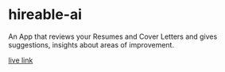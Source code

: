 # hireable-ai
An App that reviews your Resumes and Cover Letters and gives suggestions, insights about areas of improvement.

[live link](https://hireable-ai.streamlit.app/)